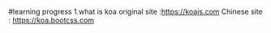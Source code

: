 #learning progress
1.what is koa
original site :https://koajs.com
Chinese site : https://koa.bootcss.com